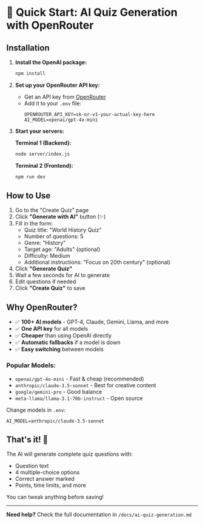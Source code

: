 # 🚀 Quick Start: AI Quiz Generation with OpenRouter

## Installation

1. **Install the OpenAI package:**

   ```bash
   npm install
   ```

2. **Set up your OpenRouter API key:**

   - Get an API key from [OpenRouter](https://openrouter.ai/keys)
   - Add it to your `.env` file:
     ```env
     OPENROUTER_API_KEY=sk-or-v1-your-actual-key-here
     AI_MODEL=openai/gpt-4o-mini
     ```

3. **Start your servers:**

   **Terminal 1 (Backend):**

   ```bash
   node server/index.js
   ```

   **Terminal 2 (Frontend):**

   ```bash
   npm run dev
   ```

## How to Use

1. Go to the "Create Quiz" page
2. Click **"Generate with AI"** button (✨)
3. Fill in the form:
   - Quiz title: "World History Quiz"
   - Number of questions: 5
   - Genre: "History"
   - Target age: "Adults" (optional)
   - Difficulty: Medium
   - Additional instructions: "Focus on 20th century" (optional)
4. Click **"Generate Quiz"**
5. Wait a few seconds for AI to generate
6. Edit questions if needed
7. Click **"Create Quiz"** to save

## Why OpenRouter?

- ✅ **100+ AI models** - GPT-4, Claude, Gemini, Llama, and more
- ✅ **One API key** for all models
- ✅ **Cheaper** than using OpenAI directly
- ✅ **Automatic fallbacks** if a model is down
- ✅ **Easy switching** between models

### Popular Models:

- `openai/gpt-4o-mini` - Fast & cheap (recommended)
- `anthropic/claude-3.5-sonnet` - Best for creative content
- `google/gemini-pro` - Good balance
- `meta-llama/llama-3.1-70b-instruct` - Open source

Change models in `.env`:

```env
AI_MODEL=anthropic/claude-3.5-sonnet
```

## That's it! 🎉

The AI will generate complete quiz questions with:

- Question text
- 4 multiple-choice options
- Correct answer marked
- Points, time limits, and more

You can tweak anything before saving!

---

**Need help?** Check the full documentation in `/docs/ai-quiz-generation.md`
